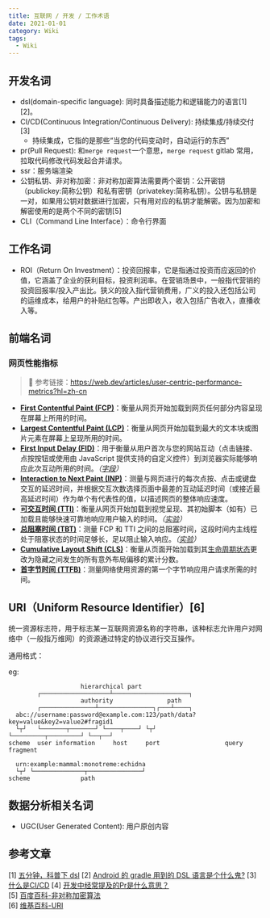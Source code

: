 ```yaml
---
title: 互联网 / 开发 / 工作术语
date: 2021-01-01
category: Wiki
tags:
  - Wiki
---
```


<!-- more -->
## 开发名词

- dsl(domain-specific language): 同时具备描述能力和逻辑能力的语言[1][2]。
- CI/CD(Continuous Integration/Continuous Delivery): 持续集成/持续交付[3]
  - 持续集成，它指的是那些“当您的代码变动时，自动运行的东西”
- pr(Pull Request): 和`merge request`一个意思，`merge request` gitlab 常用，拉取代码修改代码发起合并请求。
- ssr：服务端渲染
- 公钥私钥、非对称加密：非对称加密算法需要两个密钥：公开密钥（publickey:简称公钥）和私有密钥（privatekey:简称私钥）。公钥与私钥是一对，如果用公钥对数据进行加密，只有用对应的私钥才能解密。因为加密和解密使用的是两个不同的密钥[5]
- CLI（Command Line Interface）：命令行界面

## 工作名词

- ROI（Return On Investment）：投资回报率，它是指通过投资而应返回的价值，它涵盖了企业的获利目标，投资利润率。在营销场景中，一般指代营销的投资回报率/投入产出比。狭义的投入指代营销费用，广义的投入还包括公司的运维成本，给用户的补贴红包等。产出即收入，收入包括广告收入，直播收入等。


## 前端名词

### 网页性能指标

> 🔗 参考链接：https://web.dev/articles/user-centric-performance-metrics?hl=zh-cn

-   **[First Contentful Paint (FCP)](https://web.dev/articles/fcp?hl=zh-cn)**：衡量从网页开始加载到网页任何部分内容呈现在屏幕上所用的时间。
-   **[Largest Contentful Paint (LCP)](https://web.dev/articles/lcp?hl=zh-cn)**：衡量从网页开始加载到最大的文本块或图片元素在屏幕上呈现所用的时间。
-   **[First Input Delay (FID)](https://web.dev/articles/fid?hl=zh-cn)**：用于衡量从用户首次与您的网站互动（点击链接、点按按钮或使用由 JavaScript 提供支持的自定义控件）到浏览器实际能够响应此次互动所用的时间。*（[字段](https://web.dev/articles/user-centric-performance-metrics?hl=zh-cn#in_the_field)）*
-   **[Interaction to Next Paint (INP)](https://web.dev/articles/inp?hl=zh-cn)**：测量与网页进行的每次点按、点击或键盘交互的延迟时间，并根据交互次数选择页面中最差的互动延迟时间（或接近最高延迟时间）作为单个有代表性的值，以描述网页的整体响应速度。
-   **[可交互时间 (TTI)](https://web.dev/articles/tti?hl=zh-cn)**：衡量从网页开始加载到视觉呈现、其初始脚本（如有）已加载且能够快速可靠地响应用户输入的时间。*（[实验](https://web.dev/articles/user-centric-performance-metrics?hl=zh-cn#in_the_lab)）*
-   **[总阻塞时间 (TBT)](https://web.dev/articles/tbt?hl=zh-cn)**：测量 FCP 和 TTI 之间的总阻塞时间，这段时间内主线程处于阻塞状态的时间足够长，足以阻止输入响应。*（[实验](https://web.dev/articles/user-centric-performance-metrics?hl=zh-cn#in_the_lab)）*
-   **[Cumulative Layout Shift (CLS)](https://web.dev/articles/cls?hl=zh-cn)**：衡量从页面开始加载到其[生命周期状态](https://developer.chrome.com/blog/page-lifecycle-api/?hl=zh-cn)更改为隐藏之间发生的所有意外布局偏移的累计分数。
-   **[首字节时间 (TTFB)](https://web.dev/articles/ttfb?hl=zh-cn)**：测量网络使用资源的第一个字节响应用户请求所需的时间。

## URI（Uniform Resource Identifier）[6]

统一资源标志符，用于标志某一互联网资源名称的字符串，该种标志允许用户对网络中（一般指万维网）的资源通过特定的协议进行交互操作。

通用格式：

[协议名]://[用户名]:[密码]@[主机名]:[端口]/[路径]?[查询参数]#[片段ID]

eg:

```
                    hierarchical part
        ┌───────────────────┴─────────────────────┐
                    authority               path
        ┌───────────────┴───────────────┐┌───┴────┐
  abc://username:password@example.com:123/path/data?key=value&key2=value2#fragid1
  └┬┘   └───────┬───────┘ └────┬────┘ └┬┘           └─────────┬─────────┘ └──┬──┘
scheme  user information     host     port                  query         fragment

  urn:example:mammal:monotreme:echidna
  └┬┘ └──────────────┬───────────────┘
scheme              path
```

## 数据分析相关名词

- UGC(User Generated Content): 用户原创内容

## 参考文章

[1] [五分钟，科普下 dsl](https://zhuanlan.zhihu.com/p/24800713)
[2] [Android 的 gradle 用到的 DSL 语言是个什么鬼?](https://blog.csdn.net/lpjishu/article/details/72530910)
[3] [什么是CI/CD](https://linux.cn/article-9926-1.html?pr)
[4] [开发中经常提及的Pr是什么意思？](https://www.zhihu.com/question/355235592)  
[5] [百度百科-非对称加密算法](https://baike.baidu.com/item/%E9%9D%9E%E5%AF%B9%E7%A7%B0%E5%8A%A0%E5%AF%86%E7%AE%97%E6%B3%95/1208652)  
[6] [维基百科-URI](https://zh.wikipedia.org/wiki/%E7%BB%9F%E4%B8%80%E8%B5%84%E6%BA%90%E6%A0%87%E5%BF%97%E7%AC%A6)